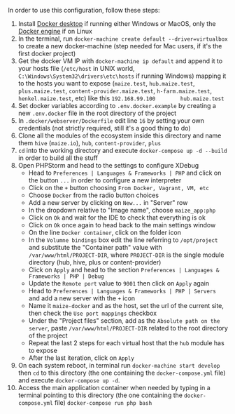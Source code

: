 In order to use this configuration, follow these steps:

1. Install [Docker desktop](https://www.docker.com/products/docker-desktop) if running either Windows or MacOS, only the [Docker engine](https://www.docker.com/products/docker-engine) if on Linux
2. In the terminal, run `docker-machine create default --driver=virtualbox` to create a new docker-machine (step needed for Mac users, if it's the first docker project)
3. Get the docker VM IP with `docker-machine ip default` and append it to your hosts file (`/etc/host` in UNIX world, `C:\Windows\System32\drivers\etc\hosts` if running Windows) mapping it to the hosts you want to expose (`maize.test`, `hub.maize.test`, `plus.maize.test`, `content-provider.maize.test`, `h-farm.maize.test`, `henkel.maize.test`, etc) like this `192.168.99.100		hub.maize.test`
4. Set docker variables according to `.env.docker.example` by creating a new `.env.docker` file in the root directory of the project
5. In `.docker/webserver/Dockerfile` edit line `16` by setting your own credentials (not strictly required, still it's a good thing to do)
6. Clone all the modules of the ecosystem inside this directory and name them `hive` (`maize.io`), `hub`, `content-provider`, `plus`
7. `cd` into the working directory and execute `docker-compose up -d --build` in order to build all the stuff
8. Open PHPStorm and head to the settings to configure XDebug
	- Head to `Preferences | Languages & Frameworks | PHP` and click on the button `...` in order to configure a new interpreter
	- Click on the `+` button choosing `From Docker, Vagrant, VM, etc`
	- Choose `Docker` from the radio button choices
	- Add a new server by clicking on `New...` in "Server" row
	- In the dropdown relative to "Image name", choose `maize_app:php`
	- Click on `Ok` and wait for the IDE to check that everything is ok
	- Click on `Ok` once again to head back to the main settings window
	- On the line `Docker container`, click on the folder icon
	- In the `Volumne bindings` box edit the line referring to `/opt/project` and substitute the "Container path" value with `/var/www/html/PROJECT-DIR`, where `PROJECT-DIR` is the single module directory (hub, hive, plus or content-provider)
	- Click on `Apply` and head to the section `Preferences | Languages & Frameworks | PHP | Debug`
	- Update the `Remote port` value to `9001` then click on `Apply` again
	- Head to `Preferences | Languages & Frameworks | PHP | Servers` and add a new server with the `+` icon
	- Name it `maize-docker` and as the host, set the url of the current site, then check the `Use port mappings` checkbox
	- Under the "Project files" section, add as the `Absolute path on the server`, paste `/var/www/html/PROJECT-DIR` related to the root directory of the project
	- Repeat the last 2 steps for each virtual host that the `hub` module has to expose
	- After the last iteration, click on `Apply`
9. On each system reboot, in terminal run `docker-machine start develop` then `cd` to this directory (the one containing the `docker-compose.yml` file) and execute `docker-compose up -d`.
10. Access the main application container when needed by typing in a terminal pointing to this directory (the one containing the `docker-compose.yml` file) `docker-compose run php bash`
